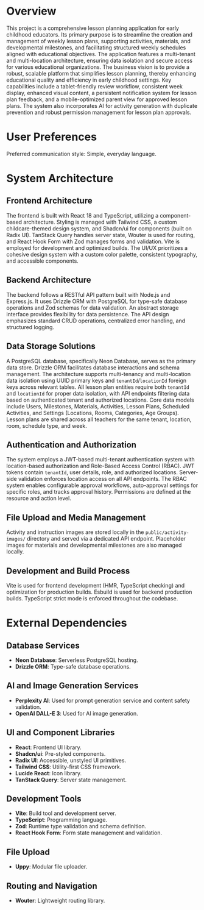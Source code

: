 # Overview
This project is a comprehensive lesson planning application for early childhood educators. Its primary purpose is to streamline the creation and management of weekly lesson plans, supporting activities, materials, and developmental milestones, and facilitating structured weekly schedules aligned with educational objectives. The application features a multi-tenant and multi-location architecture, ensuring data isolation and secure access for various educational organizations. The business vision is to provide a robust, scalable platform that simplifies lesson planning, thereby enhancing educational quality and efficiency in early childhood settings. Key capabilities include a tablet-friendly review workflow, consistent week display, enhanced visual content, a persistent notification system for lesson plan feedback, and a mobile-optimized parent view for approved lesson plans. The system also incorporates AI for activity generation with duplicate prevention and robust permission management for lesson plan approvals.

# User Preferences
Preferred communication style: Simple, everyday language.

# System Architecture
## Frontend Architecture
The frontend is built with React 18 and TypeScript, utilizing a component-based architecture. Styling is managed with Tailwind CSS, a custom childcare-themed design system, and Shadcn/ui for components (built on Radix UI). TanStack Query handles server state, Wouter is used for routing, and React Hook Form with Zod manages forms and validation. Vite is employed for development and optimized builds. The UI/UX prioritizes a cohesive design system with a custom color palette, consistent typography, and accessible components.

## Backend Architecture
The backend follows a RESTful API pattern built with Node.js and Express.js. It uses Drizzle ORM with PostgreSQL for type-safe database operations and Zod schemas for data validation. An abstract storage interface provides flexibility for data persistence. The API design emphasizes standard CRUD operations, centralized error handling, and structured logging.

## Data Storage Solutions
A PostgreSQL database, specifically Neon Database, serves as the primary data store. Drizzle ORM facilitates database interactions and schema management. The architecture supports multi-tenancy and multi-location data isolation using UUID primary keys and `tenantId`/`locationId` foreign keys across relevant tables. All lesson plan entities require both `tenantId` and `locationId` for proper data isolation, with API endpoints filtering data based on authenticated tenant and authorized locations. Core data models include Users, Milestones, Materials, Activities, Lesson Plans, Scheduled Activities, and Settings (Locations, Rooms, Categories, Age Groups). Lesson plans are shared across all teachers for the same tenant, location, room, schedule type, and week.

## Authentication and Authorization
The system employs a JWT-based multi-tenant authentication system with location-based authorization and Role-Based Access Control (RBAC). JWT tokens contain `tenantId`, user details, role, and authorized locations. Server-side validation enforces location access on all API endpoints. The RBAC system enables configurable approval workflows, auto-approval settings for specific roles, and tracks approval history. Permissions are defined at the resource and action level.

## File Upload and Media Management
Activity and instruction images are stored locally in the `public/activity-images/` directory and served via a dedicated API endpoint. Placeholder images for materials and developmental milestones are also managed locally.

## Development and Build Process
Vite is used for frontend development (HMR, TypeScript checking) and optimization for production builds. Esbuild is used for backend production builds. TypeScript strict mode is enforced throughout the codebase.

# External Dependencies
## Database Services
- **Neon Database**: Serverless PostgreSQL hosting.
- **Drizzle ORM**: Type-safe database operations.

## AI and Image Generation Services
- **Perplexity AI**: Used for prompt generation service and content safety validation.
- **OpenAI DALL-E 3**: Used for AI image generation.

## UI and Component Libraries
- **React**: Frontend UI library.
- **Shadcn/ui**: Pre-styled components.
- **Radix UI**: Accessible, unstyled UI primitives.
- **Tailwind CSS**: Utility-first CSS framework.
- **Lucide React**: Icon library.
- **TanStack Query**: Server state management.

## Development Tools
- **Vite**: Build tool and development server.
- **TypeScript**: Programming language.
- **Zod**: Runtime type validation and schema definition.
- **React Hook Form**: Form state management and validation.

## File Upload
- **Uppy**: Modular file uploader.

## Routing and Navigation
- **Wouter**: Lightweight routing library.